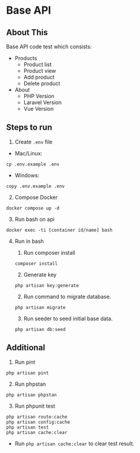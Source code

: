 # Base API

## About This

Base API code test which consists:

- Products
    - Product list
    - Product view
    - Add product
    - Delete product
- About
    - PHP Version
    - Laravel Version
    - Vue Version

## Steps to run

1. Create `.env` file

- Mac/Linux:
````
cp .env.example .env
````
- Windows:
````
copy .env.example .env
````

2. Compose Docker
````
docker compose up -d
````

3. Run bash on api
````
docker exec -ti [container id/name] bash
````

4. Run in bash

    1. Run composer install
    ````
    composer install
    ````

    2. Generate key

    ````
    php artisan key:generate
    ````

    2. Run command to migrate database.

    ````
    php artisan migrate
    ````

    3. Run seeder to seed initial base data.
    ````
    php artisan db:seed
    ````

## Additional
1. Run pint
````
php artisan pint
````
2. Run phpstan
````
php artisan phpstan
````
3. Run phpunit test
````
php artisan route:cache
php artisan config:cache
php artisan test
php artisan cache:clear
````
- Run `php artisan cache:clear` to clear test result.

